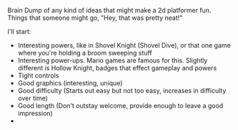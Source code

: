 Brain Dump of any kind of ideas that might make a 2d platformer fun. Things that someone might go, "Hey, that was pretty neat!"

I'll start:
- Interesting powers, like in Shovel Knight (Shovel Dive), or that one game where you're holding a broom sweeping stuff
- Interesting power-ups. Mario games are famous for this. Slightly different is Hollow Knight, badges that effect gameplay and powers
- Tight controls
- Good graphics (interesting, unique)
- Good difficulty (Starts out easy but not too easy, increases in difficulty over time)
- Good length (Don't outstay welcome, provide enough to leave a good impression)
- 